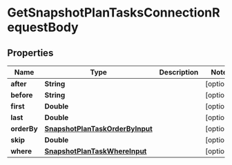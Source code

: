 

# GetSnapshotPlanTasksConnectionRequestBody


## Properties

Name | Type | Description | Notes
------------ | ------------- | ------------- | -------------
**after** | **String** |  |  [optional]
**before** | **String** |  |  [optional]
**first** | **Double** |  |  [optional]
**last** | **Double** |  |  [optional]
**orderBy** | [**SnapshotPlanTaskOrderByInput**](SnapshotPlanTaskOrderByInput.md) |  |  [optional]
**skip** | **Double** |  |  [optional]
**where** | [**SnapshotPlanTaskWhereInput**](SnapshotPlanTaskWhereInput.md) |  |  [optional]



